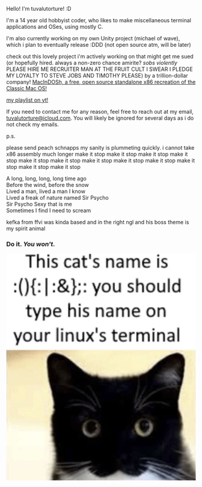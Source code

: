 Hello! I'm tuvalutorture! :D

I'm a 14 year old hobbyist coder, who likes to make miscellaneous terminal applications and OSes, using mostly C. 

I'm also currently working on my own Unity project (michael of wave), which i plan to eventually release :DDD (not open source atm, will be later)

check out this lovely project i'm actively working on that might get me sued (or hopefully hired. always a non-zero chance amirite? *sobs violently* PLEASE HIRE ME RECRUITER MAN AT THE FRUIT CULT I SWEAR I PLEDGE MY LOYALTY TO STEVE JOBS AND TIMOTHY PLEASE) by a trillion-dollar company! [MacInDOSh, a free, open source standalone x86 recreation of the Classic Mac OS!](https://github.com/turrnutorg/MacInDOSh)

[my playlist on yt!](https://www.youtube.com/playlist?list=PLmJ5F-0P_7Fos94aCj0AHz82Fozx6nWkU)

If you need to contact me for any reason, feel free to reach out at my email, tuvalutorture@icloud.com. You will likely be ignored for several days as i do not check my emails.

p.s.

please send peach schnapps my sanity is plummeting quickly. i cannot take x86 assembly much longer make it stop make it stop make it stop make it stop make it stop make it stop make it stop make it stop make it stop make it stop make it stop make it stop

A long, long, long, long time ago  
Before the wind, before the snow  
Lived a man, lived a man I know   
Lived a freak of nature named Sir Psycho   
Sir Psycho Sexy that is me  
Sometimes I find I need to scream   

kefka from ffvi was kinda based and in the right ngl and his boss theme is my spirit animal

### Do it. ***You won't.***
![KITTY.](FORKBOMB_CAT.png)
